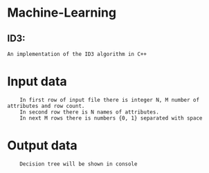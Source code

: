Machine-Learning
================
ID3:
----------------
    An implementation of the ID3 algorithm in C++

#    Input data
        In first row of input file there is integer N, M number of attributes and row count.
        In second row there is N names of attributes.
        In next M rows there is numbers {0, 1} separated with space

#    Output data
        Decision tree will be shown in console
